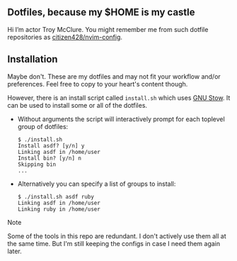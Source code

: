 ## Dotfiles, because my \$HOME is my castle

Hi I’m actor Troy McClure. You might remember me from such dotfile repositories as [citizen428/nvim-config](https://git.sr.ht/~citizen428/nvim-config).

## Installation

Maybe don't. These are my dotfiles and may not fit your workflow and/or preferences. Feel free to copy to your heart's content though.

However, there is an install script called `install.sh` which uses [GNU Stow](https://www.gnu.org/software/stow/). It can be used to install some or all of the dotfiles.

* Without arguments the script will interactively prompt for each toplevel group of dotfiles:
    ```
    $ ./install.sh
    Install asdf? [y/n] y
    Linking asdf in /home/user
    Install bin? [y/n] n
    Skipping bin
    ...
    ```
* Alternatively you can specify a list of groups to install:
    ```
    $ ./install.sh asdf ruby
    Linking asdf in /home/user
    Linking ruby in /home/user
    ```

> [!NOTE]
> Some of the tools in this repo are redundant. I don't actively use them all  at the same time. But I'm still keeping the configs in case I need them again later.
